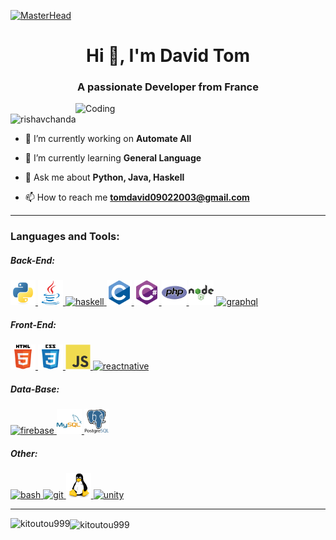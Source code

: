 [![MasterHead](https://i.pinimg.com/originals/c6/33/c2/c633c20ede82f0e0ced7d570dbe3a1f3.gif)](https://rishavchanda.io)
<h1 align="center">Hi 👋, I'm David Tom</h1>
<h3 align="center">A passionate Developer from France</h3>
<img align="right" alt="Coding" width="400" src="https://cdn.dribbble.com/users/1162077/screenshots/3848914/programmer.gif">


<p align="left"> <img src="https://komarev.com/ghpvc/?username=kitoutou999&label=Profile%20views&color=0e75b6&style=flat" alt="rishavchanda" /> </p>


- 🔭 I’m currently working on **Automate All**

- 🌱 I’m currently learning **General Language**

- 💬 Ask me about **Python, Java, Haskell**

- 📫 How to reach me **tomdavid09022003@gmail.com**


<hr>
<h3 align="left">Languages and Tools:</h3>
  <h5 align="left">Back-End:</h5>
    <p align="left"> 
      <a href="https://www.python.org" target="_blank" rel="noreferrer"> <!-- Python -->
        <img src="https://raw.githubusercontent.com/devicons/devicon/master/icons/python/python-original.svg" alt="python" width="40" height="40"/> 
      </a> 
      <a href="https://www.java.com" target="_blank" rel="noreferrer"> <!-- Java -->
        <img src="https://raw.githubusercontent.com/devicons/devicon/master/icons/java/java-original.svg" alt="java" width="40" height="40"/> 
      </a> 
      <a href="https://www.haskell.org/" target="_blank" rel="noreferrer"> <!-- Haskell -->
        <img src="https://upload.wikimedia.org/wikipedia/commons/1/1c/Haskell-Logo.svg" alt="haskell" width="40" height="40"/> 
      </a> 
      <a href="https://www.cprogramming.com/" target="_blank" rel="noreferrer"> <!-- C -->
        <img src="https://raw.githubusercontent.com/devicons/devicon/master/icons/c/c-original.svg" alt="c" width="40" height="40"/> 
      </a> 
      <a href="https://www.w3schools.com/cs/" target="_blank" rel="noreferrer"> <!-- CS -->
        <img src="https://raw.githubusercontent.com/devicons/devicon/master/icons/csharp/csharp-original.svg" alt="csharp" width="40" height="40"/> 
      </a>  
      <a href="https://www.php.net" target="_blank" rel="noreferrer"> <!-- PHP -->
        <img src="https://raw.githubusercontent.com/devicons/devicon/master/icons/php/php-original.svg" alt="php" width="40" height="40"/> 
      </a> 
      <a href="https://nodejs.org" target="_blank" rel="noreferrer"> <!-- NodeJs -->
        <img src="https://raw.githubusercontent.com/devicons/devicon/master/icons/nodejs/nodejs-original-wordmark.svg" alt="nodejs" width="40" height="40"/>
      </a>
      <a href="https://graphql.org" target="_blank" rel="noreferrer"> <!-- GraphQL -->
        <img src="https://www.vectorlogo.zone/logos/graphql/graphql-icon.svg" alt="graphql" width="40" height="40"/>
      </a> 
    <h5 align="left">Front-End:</h5>
      <a href="https://www.w3.org/html/" target="_blank" rel="noreferrer">  <!-- HTML -->
        <img src="https://raw.githubusercontent.com/devicons/devicon/master/icons/html5/html5-original-wordmark.svg" alt="html5" width="40" height="40"/> 
      </a> 
      <a href="https://www.w3schools.com/css/" target="_blank" rel="noreferrer"> <!-- CSS -->
        <img src="https://raw.githubusercontent.com/devicons/devicon/master/icons/css3/css3-original-wordmark.svg" alt="css3" width="40" height="40"/>
      </a>
      <a href="https://developer.mozilla.org/en-US/docs/Web/JavaScript" target="_blank" rel="noreferrer"> <!-- JavaScritp -->
        <img src="https://raw.githubusercontent.com/devicons/devicon/master/icons/javascript/javascript-original.svg" alt="javascript" width="40" height="40"/> 
      </a>
      <a href="https://reactnative.dev/" target="_blank" rel="noreferrer"> <!-- ReactNative -->
        <img src="https://reactnative.dev/img/header_logo.svg" alt="reactnative" width="40" height="40"/> 
      </a>
    <h5 align="left">Data-Base:</h5>
      <a href="https://firebase.google.com/" target="_blank" rel="noreferrer"><!-- FireBase -->
        <img src="https://www.vectorlogo.zone/logos/firebase/firebase-icon.svg" alt="firebase" width="40" height="40"/> 
      </a> 
      <a href="https://www.mysql.com/" target="_blank" rel="noreferrer"> <!-- MySql -->
        <img src="https://raw.githubusercontent.com/devicons/devicon/master/icons/mysql/mysql-original-wordmark.svg" alt="mysql" width="40" height="40"/> 
      </a>
      <a href="https://www.postgresql.org" target="_blank" rel="noreferrer"><!-- PostGreSql -->
        <img src="https://raw.githubusercontent.com/devicons/devicon/master/icons/postgresql/postgresql-original-wordmark.svg" alt="postgresql" width="40" height="40"/> 
      </a>
    <h5 align="left">Other:</h5>
      <a href="https://www.gnu.org/software/bash/" target="_blank" rel="noreferrer"> <!-- Bahs -->
        <img src="https://www.vectorlogo.zone/logos/gnu_bash/gnu_bash-icon.svg" alt="bash" width="40" height="40"/>
      </a>
      <a href="https://git-scm.com/" target="_blank" rel="noreferrer"> <!-- Git -->
        <img src="https://www.vectorlogo.zone/logos/git-scm/git-scm-icon.svg" alt="git" width="40" height="40"/> 
      </a> 
      <a href="https://www.linux.org/" target="_blank" rel="noreferrer"> <!-- Linux -->
        <img src="https://raw.githubusercontent.com/devicons/devicon/master/icons/linux/linux-original.svg" alt="linux" width="40" height="40"/>
      </a>
      <a href="https://unity.com/" target="_blank" rel="noreferrer">  <!-- Unity -->
        <img src="https://www.vectorlogo.zone/logos/unity3d/unity3d-icon.svg" alt="unity" width="40" height="40"/>
      </a>
    </p>

<p align="left"> 
  
</p>
<hr>
<p><img align="left" src="https://github-readme-stats.vercel.app/api/top-langs?username=kitoutou999&show_icons=true&locale=en&layout=compact&theme=tokyonight" alt="kitoutou999" /></p>
<p><img align="center" src="https://github-readme-streak-stats.herokuapp.com/?user=kitoutou999&&theme=tokyonight" alt="kitoutou999" /></p>
